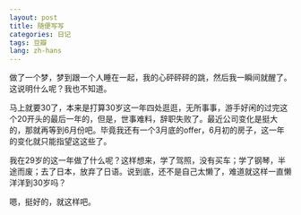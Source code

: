 ```yaml
---
layout: post
title: 随便写写
categories: 日记
tags: 豆瓣
lang: zh-hans
---
```

做了一个梦，梦到跟一个人睡在一起，我的心砰砰砰的跳，然后我一瞬间就醒了。这说明什么呢？我也不知道。

马上就要30了，本来是打算30岁这一年四处逛逛，无所事事，游手好闲的过完这个20开头的最后一年的，但是，世事难料，辞职失败了。最近公司变化是挺大的，那就再等到6月份吧。毕竟我还有一个3月底的offer，6月初的房子，这一年的变化就只能指望这这些了。

我在29岁的这一年做了什么呢？这样想来，学了驾照，没有买车；学了钢琴，半途而废；去了日本，放弃了日语。说到底，还不是自己太懒了，难道就这样一直懒洋洋到30岁吗？

嗯，挺好的，就这样吧。

